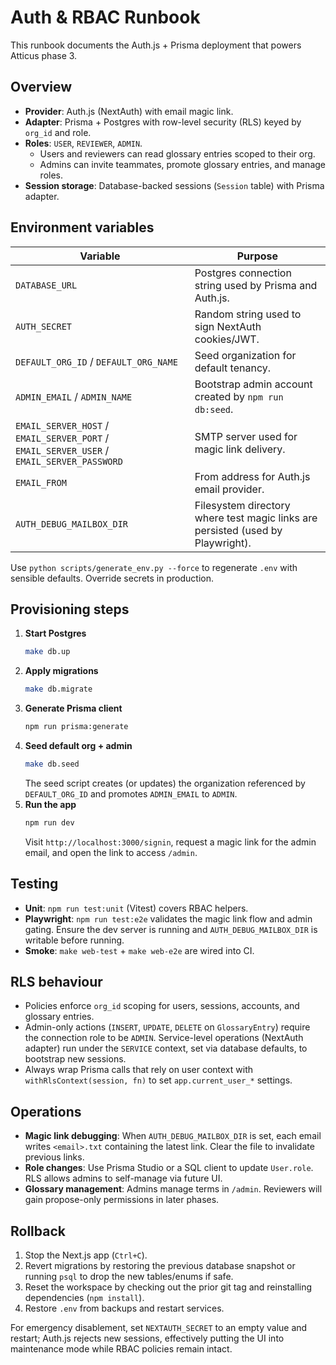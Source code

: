 # Auth & RBAC Runbook

This runbook documents the Auth.js + Prisma deployment that powers Atticus phase 3.

## Overview

- **Provider**: Auth.js (NextAuth) with email magic link.
- **Adapter**: Prisma + Postgres with row-level security (RLS) keyed by `org_id` and role.
- **Roles**: `USER`, `REVIEWER`, `ADMIN`.
  - Users and reviewers can read glossary entries scoped to their org.
  - Admins can invite teammates, promote glossary entries, and manage roles.
- **Session storage**: Database-backed sessions (`Session` table) with Prisma adapter.

## Environment variables

| Variable | Purpose |
| --- | --- |
| `DATABASE_URL` | Postgres connection string used by Prisma and Auth.js. |
| `AUTH_SECRET` | Random string used to sign NextAuth cookies/JWT. |
| `DEFAULT_ORG_ID` / `DEFAULT_ORG_NAME` | Seed organization for default tenancy. |
| `ADMIN_EMAIL` / `ADMIN_NAME` | Bootstrap admin account created by `npm run db:seed`. |
| `EMAIL_SERVER_HOST` / `EMAIL_SERVER_PORT` / `EMAIL_SERVER_USER` / `EMAIL_SERVER_PASSWORD` | SMTP server used for magic link delivery. |
| `EMAIL_FROM` | From address for Auth.js email provider. |
| `AUTH_DEBUG_MAILBOX_DIR` | Filesystem directory where test magic links are persisted (used by Playwright). |

Use `python scripts/generate_env.py --force` to regenerate `.env` with sensible defaults. Override secrets in production.

## Provisioning steps

1. **Start Postgres**
   ```bash
   make db.up
   ```
2. **Apply migrations**
   ```bash
   make db.migrate
   ```
3. **Generate Prisma client**
   ```bash
   npm run prisma:generate
   ```
4. **Seed default org + admin**
   ```bash
   make db.seed
   ```
   The seed script creates (or updates) the organization referenced by `DEFAULT_ORG_ID` and promotes `ADMIN_EMAIL` to `ADMIN`.
5. **Run the app**
   ```bash
   npm run dev
   ```
   Visit `http://localhost:3000/signin`, request a magic link for the admin email, and open the link to access `/admin`.

## Testing

- **Unit**: `npm run test:unit` (Vitest) covers RBAC helpers.
- **Playwright**: `npm run test:e2e` validates the magic link flow and admin gating. Ensure the dev server is running and `AUTH_DEBUG_MAILBOX_DIR` is writable before running.
- **Smoke**: `make web-test` + `make web-e2e` are wired into CI.

## RLS behaviour

- Policies enforce `org_id` scoping for users, sessions, accounts, and glossary entries.
- Admin-only actions (`INSERT`, `UPDATE`, `DELETE` on `GlossaryEntry`) require the connection role to be `ADMIN`. Service-level operations (NextAuth adapter) run under the `SERVICE` context, set via database defaults, to bootstrap new sessions.
- Always wrap Prisma calls that rely on user context with `withRlsContext(session, fn)` to set `app.current_user_*` settings.

## Operations

- **Magic link debugging**: When `AUTH_DEBUG_MAILBOX_DIR` is set, each email writes `<email>.txt` containing the latest link. Clear the file to invalidate previous links.
- **Role changes**: Use Prisma Studio or a SQL client to update `User.role`. RLS allows admins to self-manage via future UI.
- **Glossary management**: Admins manage terms in `/admin`. Reviewers will gain propose-only permissions in later phases.

## Rollback

1. Stop the Next.js app (`Ctrl+C`).
2. Revert migrations by restoring the previous database snapshot or running `psql` to drop the new tables/enums if safe.
3. Reset the workspace by checking out the prior git tag and reinstalling dependencies (`npm install`).
4. Restore `.env` from backups and restart services.

For emergency disablement, set `NEXTAUTH_SECRET` to an empty value and restart; Auth.js rejects new sessions, effectively putting the UI into maintenance mode while RBAC policies remain intact.
